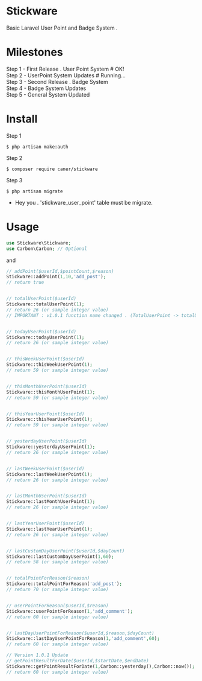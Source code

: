 # Stickware
Basic Laravel User Point and Badge System .

# Milestones
Step 1 - First Release . User Point System # OK! <br>
Step 2 - UserPoint System Updates # Running... <br>
Step 3 - Second Release . Badge System <br>
Step 4 - Badge System Updates <br>
Step 5 - General System Updated <br>

# Install
Step 1
```
$ php artisan make:auth
```
Step 2
```
$ composer require caner/stickware
```
Step 3
```
$ php artisan migrate
```
 - Hey you . 'stickware_user_point' table must be migrate.

# Usage
```php
use Stickware\Stickware;
use Carbon\Carbon; // Optional
```

and


```php
// addPoint($userId,$pointCount,$reason)
Stickware::addPoint(1,10,'add_post');
// return true


// totalUserPoint($userId)
Stickware::totalUserPoint(1);
// return 26 (or sample integer value)
// IMPORTANT : v1.0.1 function name changed . (TotalUserPoint -> totalUserPoint)


// todayUserPoint($userId)
Stickware::todayUserPoint(1);
// return 26 (or sample integer value)


// thisWeekUserPoint($userId)
Stickware::thisWeekUserPoint(1);
// return 59 (or sample integer value)


// thisMonthUserPoint($userId)
Stickware::thisMonthUserPoint(1);
// return 59 (or sample integer value)


// thisYearUserPoint($userId)
Stickware::thisYearUserPoint(1);
// return 59 (or sample integer value)


// yesterdayUserPoint($userId)
Stickware::yesterdayUserPoint(1);
// return 26 (or sample integer value)


// lastWeekUserPoint($userId)
Stickware::lastWeekUserPoint(1);
// return 26 (or sample integer value)


// lastMonthUserPoint($userId)
Stickware::lastMonthUserPoint(1);
// return 26 (or sample integer value)


// lastYearUserPoint($userId)
Stickware::lastYearUserPoint(1);
// return 26 (or sample integer value)


// lastCustomDayUserPoint($userId,$dayCount)
Stickware::lastCustomDayUserPoint(1,60);
// return 58 (or sample integer value)


// totalPointForReason($reason)
Stickware::totalPointForReason('add_post');
// return 70 (or sample integer value)


// userPointForReason($userId,$reason)
Stickware::userPointForReason(1,'add_comment');
// return 60 (or sample integer value)


// lastDayUserPointForReason($userId,$reason,$dayCount)
Stickware::lastDayUserPointForReason(1,'add_comment',60);
// return 60 (or sample integer value)

// Version 1.0.1 Update
// getPointResultForDate($userId,$startDate,$endDate)
Stickware::getPointResultForDate(1,Carbon::yesterday(),Carbon::now());
// return 60 (or sample integer value)
```
